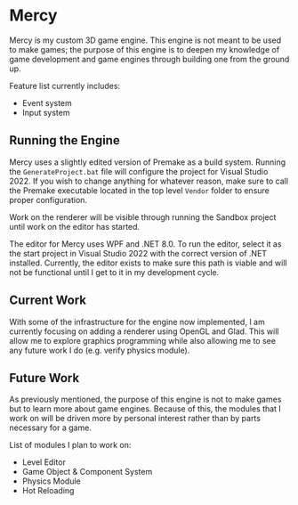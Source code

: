 # Mercy
Mercy is my custom 3D game engine. This engine is not meant to be used to make games; the purpose of this engine is to deepen my knowledge of game development and game engines through building one from the ground up.

Feature list currently includes:
 - Event system
 - Input system

## Running the Engine
Mercy uses a slightly edited version of Premake as a build system. Running the `GenerateProject.bat` file will configure the project for Visual Studio 2022.
If you wish to change anything for whatever reason, make sure to call the Premake executable located in the top level `Vendor` folder to ensure proper configuration.

Work on the renderer will be visible through running the Sandbox project until work on the editor has started.

The editor for Mercy uses WPF and .NET 8.0. To run the editor, select it as the start project in Visual Studio 2022 with the correct version of .NET installed.
Currently, the editor exists to make sure this path is viable and will not be functional until I get to it in my development cycle.

## Current Work
With some of the infrastructure for the engine now implemented, I am currently focusing on adding a renderer using OpenGL and Glad. This will allow me to explore graphics programming while also allowing me to see any future work I do (e.g. verify physics module).

## Future Work
As previously mentioned, the purpose of this engine is not to make games but to learn more about game engines. Because of this, the modules that I work on will be driven more by personal interest rather than by parts necessary for a game.

List of modules I plan to work on:
 - Level Editor
 - Game Object & Component System
 - Physics Module
 - Hot Reloading
